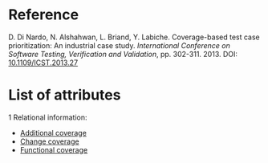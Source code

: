 # Reference

D. Di Nardo, N. Alshahwan, L. Briand, Y. Labiche. Coverage-based test case prioritization: An industrial case study. *International Conference on Software Testing, Verification and Validation*, pp. 302-311. 2013. DOI: [10.1109/ICST.2013.27](https://www.doi.org/10.1109/ICST.2013.27)

# List of attributes

1 Relational information:
* [Additional coverage](../../attributes/relational/test-case/coverage/additional-coverage.md)
* [Change coverage](../../attributes/relational/test-case/coverage/change-coverage.md)
* [Functional coverage](../../attributes/relational/test-case/coverage/functional-coverage.md)
